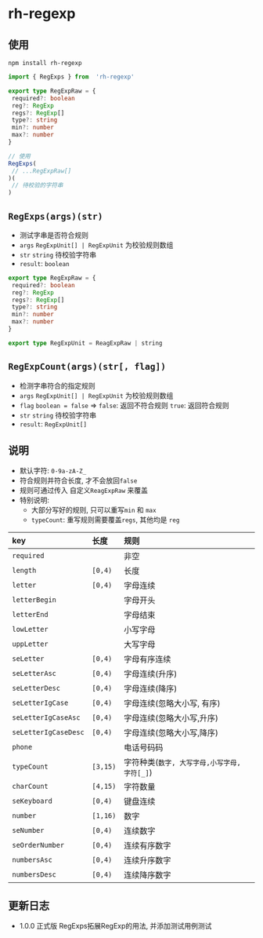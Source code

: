 # rh-regexp

## 使用

```shell
npm install rh-regexp
```

```ts
import { RegExps } from  'rh-regexp'

export type RegExpRaw = {
 required?: boolean
 reg?: RegExp
 regs?: RegExp[]
 type?: string
 min?: number
 max?: number
}

// 使用
RegExps(
 // ...RegExpRaw[]
)(
 // 待校验的字符串
)

```

## `RegExps(args)(str)`

- 测试字串是否符合规则
- `args` `RegExpUnit[] | RegExpUnit` 为校验规则数组
- `str` `string` 待校验字符串
- `result`: `boolean`

```ts
export type RegExpRaw = {
 required?: boolean
 reg?: RegExp
 regs?: RegExp[]
 type?: string
 min?: number
 max?: number
}

export type RegExpUnit = ReagExpRaw | string
```

## `RegExpCount(args)(str[, flag])`

- 检测字串符合的指定规则
- `args` `RegExpUnit[] | RegExpUnit` 为校验规则数组
- `flag` `boolean = false` => `false`: 返回不符合规则 `true`: 返回符合规则
- `str` `string` 待校验字符串
- `result`: `RegExpUnit[]`

## 说明

- 默认字符: `0-9a-zA-Z_`
- 符合规则并符合长度, 才不会放回`false`
- 规则可通过传入 自定义`ReagExpRaw` 来覆盖
- 特别说明:
  - 大部分写好的规则, 只可以重写`min` 和 `max`
  - `typeCount`: 重写规则需要覆盖`regs`, 其他均是 `reg`
  
| key                  | 长度     | 规则                                         |
| :------------------- | :------- | :------------------------------------------- |
| `required`           |          | 非空                                         |
| `length`             | `[0,4)`  | 长度                                         |
| `letter`             | `[0,4)`  | 字母连续                                     |
| `letterBegin`        |          | 字母开头                                     |
| `letterEnd`          |          | 字母结束                                     |
| `lowLetter`          |          | 小写字母                                     |
| `uppLetter`          |          | 大写字母                                     |
| `seLetter`           | `[0,4)`  | 字母有序连续                                 |
| `seLetterAsc`        | `[0,4)`  | 字母连续(升序)                               |
| `seLetterDesc`       | `[0,4)`  | 字母连续(降序)                               |
| `seLetterIgCase`     | `[0,4)`  | 字母连续(忽略大小写, 有序)                   |
| `seLetterIgCaseAsc`  | `[0,4)`  | 字母连续(忽略大小写,升序)                    |
| `seLetterIgCaseDesc` | `[0,4)`  | 字母连续(忽略大小写,降序)                    |
| `phone`              |          | 电话号码码                                   |
| `typeCount`          | `[3,15)` | 字符种类(`数字, 大写字母,小写字母, 字符[_]`) |
| `charCount`          | `[4,15)` | 字符数量                                     |
| `seKeyboard`         | `[0,4)`  | 键盘连续                                     |
| `number`             | `[1,16)` | 数字                                         |
| `seNumber`           | `[0,4)`  | 连续数字                                     |
| `seOrderNumber`      | `[0,4)`  | 连续有序数字                                 |
| `numbersAsc`         | `[0,4)`  | 连续升序数字                                 |
| `numbersDesc`        | `[0,4)`  | 连续降序数字                                 |

## 更新日志

- 1.0.0 正式版 RegExps拓展RegExp的用法, 并添加测试用例测试
